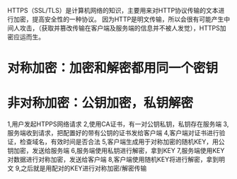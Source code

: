 HTTPS（SSL/TLS）是计算机网络的知识，主要用来对HTTP协议传输的文本进行加密，提高安全性的一种协议。
因为HTTP是明文传输，所以会很有可能产生中间人攻击，（获取并篡改传输在客户端及服务端的信息并不被人发觉），HTTPS加密应运而生。

# 对称加密：加密和解密都用同一个密钥
# 非对称加密：公钥加密，私钥解密

1,用户发起HTPPS网络请求
2,使用CA证书，有一对公钥私钥，私钥存在服务端
3,服务端收到请求，把配置好的带有公钥的证书发给客户端
4,客户端对证书进行验证，检查域名，有效时间是否合法
5,客户端生成用于对称加密的随机KEY，用公钥加密，发送给服务端
6,服务端使用私钥进行解密，拿到KEY
7,服务端使用KEY对数据进行对称加密，发送给客户端
8,客户端使用随机KEY将进行解密，拿到明文
9,之后就是用配对的KEY进行对称加密/解密传输

